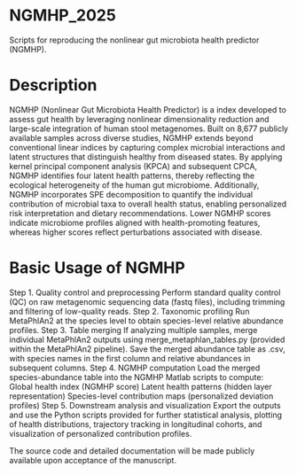 # NGMHP_2025
Scripts for reproducing the nonlinear gut microbiota health predictor (NGMHP).
# Description
NGMHP (Nonlinear Gut Microbiota Health Predictor) is a index developed to assess gut health by leveraging nonlinear dimensionality reduction and large-scale integration of human stool metagenomes. Built on 8,677 publicly available samples across diverse studies, NGMHP extends beyond conventional linear indices by capturing complex microbial interactions and latent structures that distinguish healthy from diseased states. By applying kernel principal component analysis (KPCA) and subsequent CPCA, NGMHP identifies four latent health patterns, thereby reflecting the ecological heterogeneity of the human gut microbiome. Additionally, NGMHP incorporates SPE decomposition to quantify the individual contribution of microbial taxa to overall health status, enabling personalized risk interpretation and dietary recommendations. Lower NGMHP scores indicate microbiome profiles aligned with health-promoting features, whereas higher scores reflect perturbations associated with disease.
# Basic Usage of NGMHP
Step 1. Quality control and preprocessing
Perform standard quality control (QC) on raw metagenomic sequencing data (fastq files), including trimming and filtering of low-quality reads.
Step 2. Taxonomic profiling
Run MetaPhlAn2 at the species level to obtain species-level relative abundance profiles.
Step 3. Table merging
If analyzing multiple samples, merge individual MetaPhlAn2 outputs using merge_metaphlan_tables.py (provided within the MetaPhlAn2 pipeline). Save the merged abundance table as .csv, with species names in the first column and relative abundances in subsequent columns.
Step 4. NGMHP computation
Load the merged species-abundance table into the NGMHP Matlab scripts to compute:
Global health index (NGMHP score)
Latent health patterns (hidden layer representation)
Species-level contribution maps (personalized deviation profiles)
Step 5. Downstream analysis and visualization
Export the outputs and use the Python scripts provided for further statistical analysis, plotting of health distributions, trajectory tracking in longitudinal cohorts, and visualization of personalized contribution profiles.

The source code and detailed documentation will be made publicly available upon acceptance of the manuscript.
